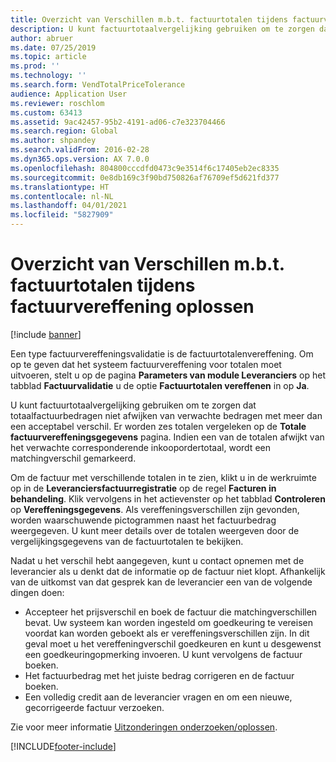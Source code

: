 ```yaml
---
title: Overzicht van Verschillen m.b.t. factuurtotalen tijdens factuurvereffening oplossen
description: U kunt factuurtotaalvergelijking gebruiken om te zorgen dat totaalfactuurbedragen niet afwijken van verwachte bedragen met meer dan een acceptabel verschil.
author: abruer
ms.date: 07/25/2019
ms.topic: article
ms.prod: ''
ms.technology: ''
ms.search.form: VendTotalPriceTolerance
audience: Application User
ms.reviewer: roschlom
ms.custom: 63413
ms.assetid: 9ac42457-95b2-4191-ad06-c7e323704466
ms.search.region: Global
ms.author: shpandey
ms.search.validFrom: 2016-02-28
ms.dyn365.ops.version: AX 7.0.0
ms.openlocfilehash: 804800cccdfd0473c9e3514f6c17405eb2ec8335
ms.sourcegitcommit: 0e8db169c3f90bd750826af76709ef5d621fd377
ms.translationtype: HT
ms.contentlocale: nl-NL
ms.lasthandoff: 04/01/2021
ms.locfileid: "5827909"
---
```

# <a name="resolve-discrepancies-during-invoice-totals-matching-overview"></a>Overzicht van Verschillen m.b.t. factuurtotalen tijdens factuurvereffening oplossen

[!include [banner](../includes/banner.md)]

Een type factuurvereffeningsvalidatie is de factuurtotalenvereffening. Om op te geven dat het systeem factuurvereffening voor totalen moet uitvoeren, stelt u op de pagina **Parameters van module Leveranciers** op het tabblad **Factuurvalidatie** u de optie **Factuurtotalen vereffenen** in op **Ja**. 

U kunt factuurtotaalvergelijking gebruiken om te zorgen dat totaalfactuurbedragen niet afwijken van verwachte bedragen met meer dan een acceptabel verschil. Er worden zes totalen vergeleken op de **Totale factuurvereffeningsgegevens** pagina. Indien een van de totalen afwijkt van het verwachte corresponderende inkoopordertotaal, wordt een matchingverschil gemarkeerd. 

Om de factuur met verschillende totalen in te zien, klikt u in de werkruimte op in de **Leveranciersfactuurregistratie** op de regel **Facturen in behandeling**. Klik vervolgens in het actievenster op het tabblad **Controleren** op **Vereffeningsgegevens**. Als vereffeningsverschillen zijn gevonden, worden waarschuwende pictogrammen naast het factuurbedrag weergegeven. U kunt meer details over de totalen weergeven door de vergelijkingsgegevens van de factuurtotalen te bekijken. 

Nadat u het verschil hebt aangegeven, kunt u contact opnemen met de leverancier als u denkt dat de informatie op de factuur niet klopt. Afhankelijk van de uitkomst van dat gesprek kan de leverancier een van de volgende dingen doen:

-   Accepteer het prijsverschil en boek de factuur die matchingverschillen bevat. Uw systeem kan worden ingesteld om goedkeuring te vereisen voordat kan worden geboekt als er vereffeningsverschillen zijn. In dit geval moet u het vereffeningverschil goedkeuren en kunt u desgewenst een goedkeuringopmerking invoeren. U kunt vervolgens de factuur boeken.
-   Het factuurbedrag met het juiste bedrag corrigeren en de factuur boeken.
-   Een volledig credit aan de leverancier vragen en om een nieuwe, gecorrigeerde factuur verzoeken.

Zie voor meer informatie [Uitzonderingen onderzoeken/oplossen](tasks/research-resolve-exceptions.md).




[!INCLUDE[footer-include](../../includes/footer-banner.md)]